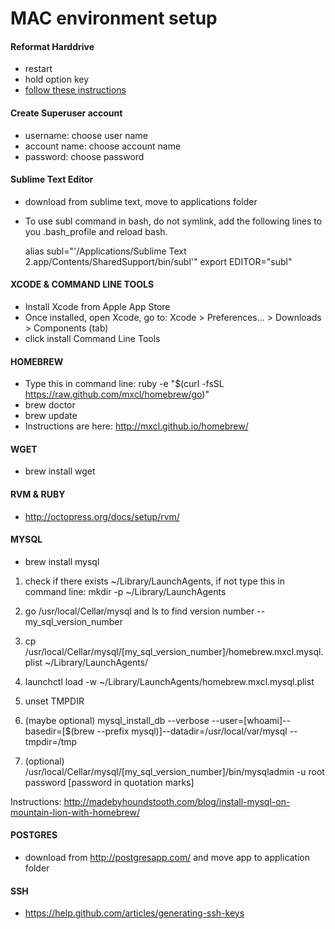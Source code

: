 # MAC environment setup

#### Reformat Harddrive
+ restart
+ hold option key
+ [follow these instructions](http://support.apple.com/kb/ph11273)

#### Create Superuser account
+ username: choose user name
+ account name: choose account name
+ password: choose password

#### Sublime Text Editor
+ download from sublime text, move to applications folder
+ To use subl command in bash, do not symlink, add the following lines to you .bash_profile and reload bash.

    alias subl="'/Applications/Sublime Text 2.app/Contents/SharedSupport/bin/subl'"
    export EDITOR="subl"

#### XCODE & COMMAND LINE TOOLS
+ Install Xcode from Apple App Store
+ Once installed, open Xcode, go to: Xcode > Preferences... > Downloads > Components (tab)
+ click install Command Line Tools

#### HOMEBREW
+ Type this in command line: ruby -e "$(curl -fsSL https://raw.github.com/mxcl/homebrew/go)"
+ brew doctor
+ brew update
+ Instructions are here: http://mxcl.github.io/homebrew/

#### WGET
+ brew install wget

#### RVM & RUBY
+ http://octopress.org/docs/setup/rvm/

#### MYSQL
+ brew install mysql

1. check if there exists ~/Library/LaunchAgents, if not type this in command line: mkdir -p ~/Library/LaunchAgents

2. go /usr/local/Cellar/mysql and ls to find version number -- my_sql_version_number

3. cp /usr/local/Cellar/mysql/[my_sql_version_number]/homebrew.mxcl.mysql.plist ~/Library/LaunchAgents/

4. launchctl load -w ~/Library/LaunchAgents/homebrew.mxcl.mysql.plist

5. unset TMPDIR

6. (maybe optional) mysql_install_db --verbose --user=[whoami]--basedir=[$(brew --prefix mysql)]--datadir=/usr/local/var/mysql --tmpdir=/tmp

7. (optional) /usr/local/Cellar/mysql/[my_sql_version_number]/bin/mysqladmin -u root password [password in quotation marks]

Instructions: http://madebyhoundstooth.com/blog/install-mysql-on-mountain-lion-with-homebrew/

#### POSTGRES
+ download from http://postgresapp.com/ and move app to application folder

#### SSH
+ https://help.github.com/articles/generating-ssh-keys
